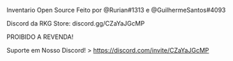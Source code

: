 Inventario Open Source
Feito por @Rurian#1313 e @GuilhermeSantos#4093

Discord da RKG Store: discord.gg/CZaYaJGcMP

PROIBIDO A REVENDA!

Suporte em Nosso Discord! > https://discord.com/invite/CZaYaJGcMP

